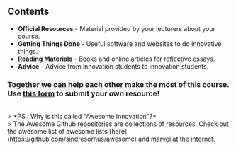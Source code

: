 ## Contents

 * **Official Resources** - Material provided by your lecturers about your course.
 * **Getting Things Done** - Useful software and websites to do innovative things.
 * **Reading Materials** - Books and online articles for reflective essays.
 * **Advice** - Advice from innovation students to innovation students.

### Together we can help each other make the most of this course. <br> Use [this form](https://goo.gl/forms/t15lqQeymWJSMP612) to submit your own resource! 
<br>
> *PS : Why is this called "Awesome Innovation"?*<br>
> The Awesome Github repositories are collections of resources. Check out the awesome list of awesome lists [here](https://github.com/sindresorhus/awesome) and marvel at the internet.
